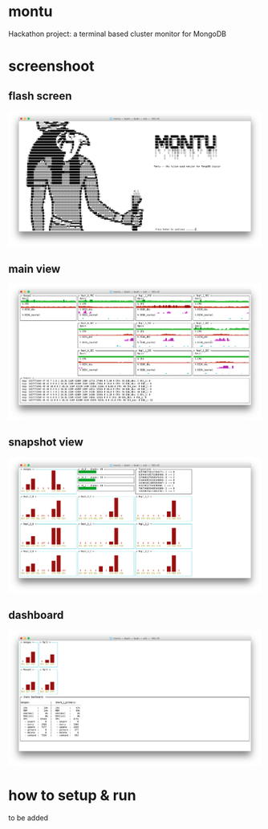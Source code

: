 # montu
Hackathon project: a terminal based cluster monitor for MongoDB

# screenshoot
## flash screen
![Intro flash screen](https://raw.githubusercontent.com/rzh/montu/master/doc/montu_flashscreen.png)

## main view
![Main view screen](https://github.com/rzh/montu/blob/master/doc/montu_main.png)

## snapshot view
![Snapshot view screen](https://raw.githubusercontent.com/rzh/montu/master/doc/montu_snapshoot.png)

## dashboard
![Dashboard screen](https://raw.githubusercontent.com/rzh/montu/master/doc/montu_dashboard.png)

# how to setup & run
to be added
